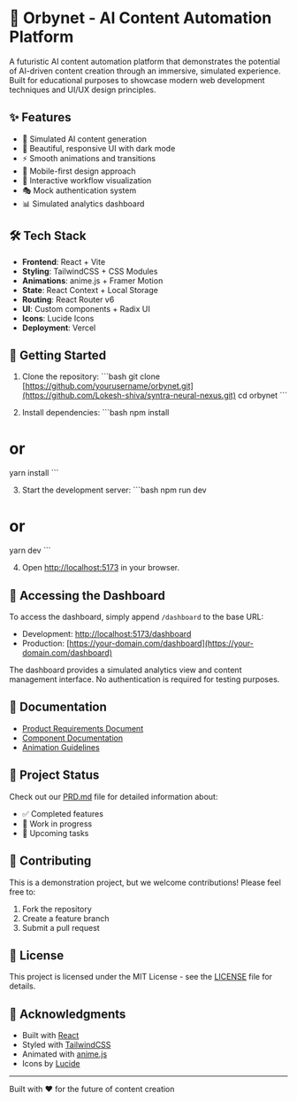 # 🌟 Orbynet - AI Content Automation Platform

A futuristic AI content automation platform that demonstrates the potential of AI-driven content creation through an immersive, simulated experience. Built for educational purposes to showcase modern web development techniques and UI/UX design principles.

## ✨ Features

- 🤖 Simulated AI content generation
- 🎨 Beautiful, responsive UI with dark mode
- ⚡ Smooth animations and transitions
- 📱 Mobile-first design approach
- 🔄 Interactive workflow visualization
- 🎭 Mock authentication system
- 📊 Simulated analytics dashboard

## 🛠️ Tech Stack

- **Frontend**: React + Vite
- **Styling**: TailwindCSS + CSS Modules
- **Animations**: anime.js + Framer Motion
- **State**: React Context + Local Storage
- **Routing**: React Router v6
- **UI**: Custom components + Radix UI
- **Icons**: Lucide Icons
- **Deployment**: Vercel

## 🚀 Getting Started

1. Clone the repository:
\`\`\`bash
git clone [https://github.com/yourusername/orbynet.git](https://github.com/Lokesh-shiva/syntra-neural-nexus.git)
cd orbynet
\`\`\`

2. Install dependencies:
\`\`\`bash
npm install
# or
yarn install
\`\`\`

3. Start the development server:
\`\`\`bash
npm run dev
# or
yarn dev
\`\`\`

4. Open [http://localhost:5173](http://localhost:5173) in your browser.

## 🔑 Accessing the Dashboard

To access the dashboard, simply append `/dashboard` to the base URL:
- Development: [http://localhost:5173/dashboard](http://localhost:5173/dashboard)
- Production: [https://your-domain.com/dashboard](https://your-domain.com/dashboard)

The dashboard provides a simulated analytics view and content management interface. No authentication is required for testing purposes.

## 📖 Documentation

- [Product Requirements Document](./PRD.md)
- [Component Documentation](./docs/components.md)
- [Animation Guidelines](./docs/animations.md)

## 🎯 Project Status

Check out our [PRD.md](./PRD.md) file for detailed information about:
- ✅ Completed features
- 🚧 Work in progress
- 📌 Upcoming tasks

## 🤝 Contributing

This is a demonstration project, but we welcome contributions! Please feel free to:
1. Fork the repository
2. Create a feature branch
3. Submit a pull request

## 📄 License

This project is licensed under the MIT License - see the [LICENSE](LICENSE) file for details.

## 🙏 Acknowledgments

- Built with [React](https://reactjs.org/)
- Styled with [TailwindCSS](https://tailwindcss.com/)
- Animated with [anime.js](https://animejs.com/)
- Icons by [Lucide](https://lucide.dev/)

---

Built with ❤️ for the future of content creation

